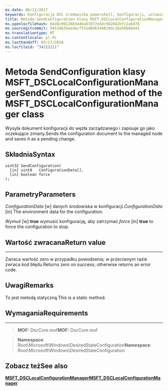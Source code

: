 ```yaml
---
ms.date: 06/12/2017
keywords: Konfiguracja DSC środowiska powershell, konfiguracji, ustawienia
title: Metoda SendConfiguration klasy MSFT_DSCLocalConfigurationManager
ms.openlocfilehash: b4d4c901268344ba67d77e4dc982042bfc2abd78
ms.sourcegitcommit: 54534635eedacf531d8d6344019dc16a50b8b441
ms.translationtype: MT
ms.contentlocale: pl-PL
ms.lasthandoff: 05/17/2018
ms.locfileid: "34222211"
---
```

# <a name="sendconfiguration-method-of-the-msftdsclocalconfigurationmanager-class"></a><span data-ttu-id="9ae50-103">Metoda SendConfiguration klasy MSFT_DSCLocalConfigurationManager</span><span class="sxs-lookup"><span data-stu-id="9ae50-103">SendConfiguration method of the MSFT_DSCLocalConfigurationManager class</span></span>

<span data-ttu-id="9ae50-104">Wysyła dokument konfiguracji do węzła zarządzanego i zapisuje go jako oczekujące zmiany.</span><span class="sxs-lookup"><span data-stu-id="9ae50-104">Sends the configuration document to the managed node and saves it as a pending change.</span></span>

<a name="syntax"></a><span data-ttu-id="9ae50-105">Składnia</span><span class="sxs-lookup"><span data-stu-id="9ae50-105">Syntax</span></span>
------

```mof
uint32 SendConfiguration(
  [in] uint8   ConfigurationData[],
  [in] boolean force
);
```

<a name="parameters"></a><span data-ttu-id="9ae50-106">Parametry</span><span class="sxs-lookup"><span data-stu-id="9ae50-106">Parameters</span></span>
----------

<span data-ttu-id="9ae50-107">*ConfigurationData* \[w\] danych środowiska w konfiguracji.</span><span class="sxs-lookup"><span data-stu-id="9ae50-107">*ConfigurationData* \[in\] The environment data for the configuration.</span></span>

<span data-ttu-id="9ae50-108">*Wymuś* \[w\] **true** wymusić konfigurację, aby zatrzymać.</span><span class="sxs-lookup"><span data-stu-id="9ae50-108">*force* \[in\] **true** to force the configuration to stop.</span></span>

## <a name="return-value"></a><span data-ttu-id="9ae50-109">Wartość zwracana</span><span class="sxs-lookup"><span data-stu-id="9ae50-109">Return value</span></span>
------------

<span data-ttu-id="9ae50-110">Zwraca wartość zero w przypadku powodzenia; w przeciwnym razie zwraca kod błędu.</span><span class="sxs-lookup"><span data-stu-id="9ae50-110">Returns zero on success; otherwise returns an error code.</span></span>

## <a name="remarks"></a><span data-ttu-id="9ae50-111">Uwagi</span><span class="sxs-lookup"><span data-stu-id="9ae50-111">Remarks</span></span>

<span data-ttu-id="9ae50-112">To jest metodą statyczną.</span><span class="sxs-lookup"><span data-stu-id="9ae50-112">This is a static method.</span></span>

## <a name="requirements"></a><span data-ttu-id="9ae50-113">Wymagania</span><span class="sxs-lookup"><span data-stu-id="9ae50-113">Requirements</span></span>
------------
><span data-ttu-id="9ae50-114">**MOF:** DscCore.mof</span><span class="sxs-lookup"><span data-stu-id="9ae50-114">**MOF:** DscCore.mof</span></span>

><span data-ttu-id="9ae50-115">**Namespace**: Root\Microsoft\Windows\DesiredStateConfiguration</span><span class="sxs-lookup"><span data-stu-id="9ae50-115">**Namespace**: Root\Microsoft\Windows\DesiredStateConfiguration</span></span>


## <a name="see-also"></a><span data-ttu-id="9ae50-116">Zobacz też</span><span class="sxs-lookup"><span data-stu-id="9ae50-116">See also</span></span>


[<span data-ttu-id="9ae50-117">**MSFT_DSCLocalConfigurationManager**</span><span class="sxs-lookup"><span data-stu-id="9ae50-117">**MSFT_DSCLocalConfigurationManager**</span></span>](msft-dsclocalconfigurationmanager.md)